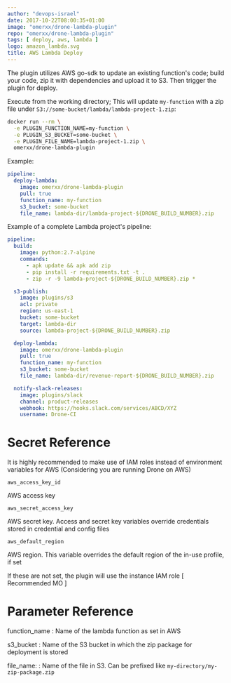 ```yaml
---
author: "devops-israel"
date: 2017-10-22T08:00:35+01:00
image: "omerxx/drone-lambda-plugin"
repo: "omerxx/drone-lambda-plugin"
tags: [ deploy, aws, lambda ]
logo: amazon_lambda.svg
title: AWS Lambda Deploy
---
```


The plugin utilizes AWS go-sdk to update an existing function's code; build your code, zip it with dependencies and upload it to S3. Then trigger the plugin for deploy.

Execute from the working directory; 
This will update `my-function` with a zip file under `S3://some-bucket/lambda/lambda-project-1.zip`:

```bash
docker run --rm \
  -e PLUGIN_FUNCTION_NAME=my-function \
  -e PLUGIN_S3_BUCKET=some-bucket \
  -e PLUGIN_FILE_NAME=lambda-project-1.zip \
  omerxx/drone-lambda-plugin
```

Example:

```yaml
pipeline:
  deploy-lambda:
    image: omerxx/drone-lambda-plugin
    pull: true
    function_name: my-function
    s3_bucket: some-bucket
    file_name: lambda-dir/lambda-project-${DRONE_BUILD_NUMBER}.zip
```

Example of a complete Lambda project's pipeline:

```yaml
pipeline:
  build:
    image: python:2.7-alpine
    commands:
      - apk update && apk add zip
      - pip install -r requirements.txt -t .
      - zip -r -9 lambda-project-${DRONE_BUILD_NUMBER}.zip *

  s3-publish:
    image: plugins/s3
    acl: private
    region: us-east-1
    bucket: some-bucket
    target: lambda-dir
    source: lambda-project-${DRONE_BUILD_NUMBER}.zip

  deploy-lambda:
    image: omerxx/drone-lambda-plugin
    pull: true
    function_name: my-function
    s3_bucket: some-bucket
    file_name: lambda-dir/revenue-report-${DRONE_BUILD_NUMBER}.zip

  notify-slack-releases:
    image: plugins/slack
    channel: product-releases
    webhook: https://hooks.slack.com/services/ABCD/XYZ
    username: Drone-CI
```

# Secret Reference

It is highly recommended to make use of IAM roles instead of environment variables for AWS
(Considering you are running Drone on AWS)

```
aws_access_key_id
```
AWS access key

```
aws_secret_access_key
```
AWS secret key. Access and secret key variables override credentials stored in credential and config files

```
aws_default_region
```
AWS region. This variable overrides the default region of the in-use profile, if set


If these are not set, the plugin will use the instance IAM role [ Recommended MO ]

# Parameter Reference

function_name
: Name of the lambda function as set in AWS 

s3_bucket
: Name of the S3 bucket in which the zip package for deployment is stored

file_name:
: Name of the file in S3. Can be prefixed like `my-directory/my-zip-package.zip`

